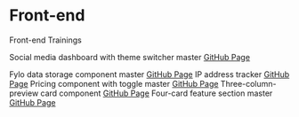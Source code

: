 # Front-end
Front-end Trainings

Social media dashboard with theme switcher master [GitHub Page](https://github.com/neo2enigma/social-media-dashboard-with-theme-switcher-master)

Fylo data storage component master [GitHub Page](https://github.com/neo2enigma/fylo-data-storage-component-master)
IP address tracker [GitHub Page](https://github.com/neo2enigma/ip-address-tracker)
Pricing component with toggle master [GitHub Page](https://github.com/neo2enigma/pricing-component-with-toggle-master)
Three-column-preview card component [GitHub Page](https://github.com/neo2enigma/3-column-preview-card-component-main)
Four-card feature section master [GitHub Page](https://github.com/neo2enigma/four-card-feature-section-master)

